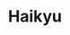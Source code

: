 ---
layout: lecteur.njk
tags : haikyu

title : Haikyu
episode : 24
saison : 4
iframe :
cc :  VostFr
    
---